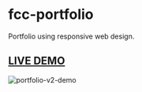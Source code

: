 # fcc-portfolio
 Portfolio using responsive web design. 
 
 ## [LIVE DEMO](https://abhishek-portfolio-demo.netlify.app/)
 
![portfolio-v2-demo](https://user-images.githubusercontent.com/31090188/131778266-882cb964-e143-4043-a830-6eec3f3a030e.gif)

